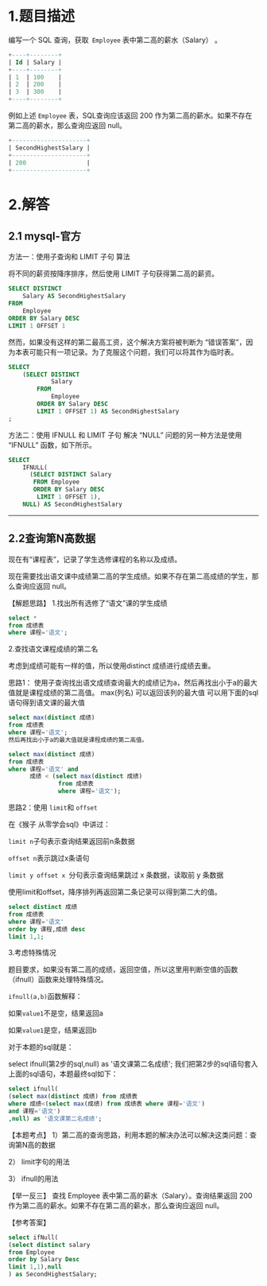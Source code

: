 # 1.题目描述

编写一个 SQL 查询，获取` Employee` 表中第二高的薪水（Salary） 。
```sql
+----+--------+
| Id | Salary |
+----+--------+
| 1  | 100    |
| 2  | 200    |
| 3  | 300    |
+----+--------+
```
例如上述 `Employee` 表，SQL查询应该返回 200 作为第二高的薪水。如果不存在第二高的薪水，那么查询应返回 null。
```sql
+---------------------+
| SecondHighestSalary |
+---------------------+
| 200                 |
+---------------------+
```

# 2.解答

## 2.1 mysql-官方

方法一：使用子查询和 LIMIT 子句
算法

将不同的薪资按降序排序，然后使用 LIMIT 子句获得第二高的薪资。
```sql
SELECT DISTINCT
    Salary AS SecondHighestSalary
FROM
    Employee
ORDER BY Salary DESC
LIMIT 1 OFFSET 1
```
然而，如果没有这样的第二最高工资，这个解决方案将被判断为 “错误答案”，因为本表可能只有一项记录。为了克服这个问题，我们可以将其作为临时表。
```sql
SELECT
    (SELECT DISTINCT
            Salary
        FROM
            Employee
        ORDER BY Salary DESC
        LIMIT 1 OFFSET 1) AS SecondHighestSalary
;
```
方法二：使用 IFNULL 和 LIMIT 子句
解决 “NULL” 问题的另一种方法是使用 “IFNULL” 函数，如下所示。
```sql
SELECT
    IFNULL(
      (SELECT DISTINCT Salary
       FROM Employee
       ORDER BY Salary DESC
        LIMIT 1 OFFSET 1),
    NULL) AS SecondHighestSalary
```



-------------------------------------------



## 2.2查询第N高数据

现在有“课程表”，记录了学生选修课程的名称以及成绩。

现在需要找出语文课中成绩第二高的学生成绩。如果不存在第二高成绩的学生，那么查询应返回 null。

【解题思路】
1.找出所有选修了“语文”课的学生成绩
```sql
select * 
from 成绩表
where 课程='语文';
```
2.查找语文课程成绩的第二名

考虑到成绩可能有一样的值，所以使用distinct 成绩进行成绩去重。

思路1：
使用子查询找出语文成绩查询最大的成绩记为a，然后再找出小于a的最大值就是课程成绩的第二高值。
max(列名) 可以返回该列的最大值
可以用下面的sql语句得到语文课的最大值

```sql
select max(distinct 成绩) 
from 成绩表
where 课程='语文';
然后再找出小于a的最大值就是课程成绩的第二高值。
```
```sql
select max(distinct 成绩) 
from 成绩表
where 课程='语文' and
      成绩 < (select max(distinct 成绩) 
              from 成绩表 
              where 课程='语文');
```
思路2：使用 `limit`和 `offset`

在《猴子 从零学会sql》中讲过：

`limit n`子句表示查询结果返回前n条数据

`offset n`表示跳过x条语句

`limit y offset x `分句表示查询结果跳过 x 条数据，读取前 y 条数据

使用limit和offset，降序排列再返回第二条记录可以得到第二大的值。
```sql
select distinct 成绩  
from 成绩表
where 课程='语文'
order by 课程,成绩 desc
limit 1,1;
```
3.考虑特殊情况

题目要求，如果没有第二高的成绩，返回空值，所以这里用判断空值的函数（ifnull）函数来处理特殊情况。

`ifnull(a,b)`函数解释：

如果`value1`不是空，结果返回a

如果`value1`是空，结果返回b

对于本题的sql就是：

select ifnull(第2步的sql,null) as '语文课第二名成绩';
我们把第2步的sql语句套入上面的sql语句，本题最终sql如下：
```sql
select ifnull(
(select max(distinct 成绩) from 成绩表
where 成绩<(select max(成绩) from 成绩表 where 课程='语文')
and 课程='语文')
,null) as '语文课第二名成绩';
```
【本题考点】
1）第二高的查询思路，利用本题的解决办法可以解决这类问题：查询第N高的数据

2） limit字句的用法

3） ifnull的用法

【举一反三】
查找 Employee 表中第二高的薪水（Salary）。查询结果返回 200 作为第二高的薪水。如果不存在第二高的薪水，那么查询应返回 null。

【参考答案】
```sql
select ifNull(
(select distinct salary
from Employee 
order by Salary Desc
limit 1,1),null
) as SecondHighestSalary;
```
